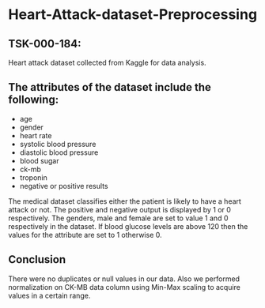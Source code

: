 # Heart-Attack-dataset-Preprocessing
## TSK-000-184: 

Heart attack dataset collected from Kaggle for data analysis.

## The attributes of the dataset include the following:

- age
- gender
- heart rate
- systolic blood pressure
- diastolic blood pressure
- blood sugar
- ck-mb
- troponin 
- negative or positive results 

The medical dataset classifies either the patient is likely to have a heart attack or not. The positive and negative output is displayed by 1 or 0 respectively. The genders, male and female are set to value 1 and 0 respectively in the dataset. If blood glucose levels are above 120 then the values for the attribute are set to 1 otherwise 0.

## Conclusion
There were no duplicates or null values in our data. Also we performed normalization on CK-MB data column using Min-Max scaling to acquire values in a certain range.
